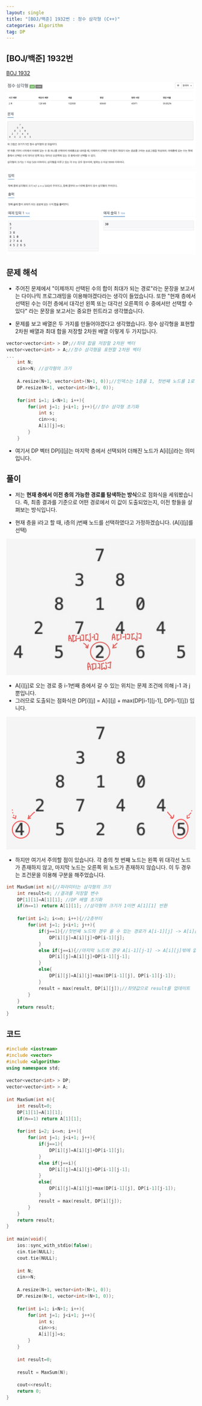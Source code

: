 ```yaml
---
layout: single
title: "[BOJ/백준] 1932번 : 정수 삼각형 (C++)"
categories: Algorithm
tag: DP
---
```


## [BOJ/백준] 1932번 
[BOJ 1932](https://www.acmicpc.net/problem/1932)

![Alt text](/assets/images/1932.png)

![Alt text](/assets/images/1932e.png)

## 문제 해석
- 주어진 문제에서 "이제까지 선택된 수의 합이 최대가 되는 경로"라는 문장을 보고서는 다이나믹 프로그래밍을 이용해야겠다라는 생각이 들었습니다. 또한 "현재 층에서 선택된 수는 이전 층에서 대각선 왼쪽 또는 대각선 오른쪽의 수 중에서만 선택할 수 있다" 라는 문장을 보고서는 중요한 힌트라고 생각했습니다. 

- 문제를 보고 배열은 두 가지를 만들어야겠다고 생각했습니다. 정수 삼각형을 표현할 2차원 배열과 최대 합을 저장할 2차원 배열 이렇게 두 가지입니다.

```cpp
vector<vector<int> > DP;//최대 합을 저장할 2차원 벡터
vector<vector<int> > A;//정수 삼각형을 표현할 2차원 벡터
...
    int N;
    cin>>N; //삼각형의 크기

    A.resize(N+1, vector<int>(N+1, 0));//인덱스는 1층을 1, 첫번째 노드를 1로 표현하기 위해서 N+1로 설정
    DP.resize(N+1, vector<int>(N+1, 0));

    for(int i=1; i<N+1; i++){
        for(int j=1; j<i+1; j++){//정수 삼각형 초기화
            int s;
            cin>>s;
            A[i][j]=s;
        }
    }
```

- 여기서 DP 벡터 DP[i][j]는 마지막 층에서 선택되어 더해진 노드가 A[i][j]라는 의미입니다.

## 풀이
- 저는 **현재 층에서 이전 층의 가능한 경로를 탐색하는 방식**으로 점화식을 세워봤습니다. 즉, 최종 결과를 기준으로 어떤 경로에서 이 값이 도출되었는지, 이전 항들을 살펴보는 방식입니다. 

- 현재 층을 i라고 할 때, i층의 j번째 노드를 선택하였다고 가정하겠습니다. (A[i][j]를 선택) 

![Alt text](/assets/images/1932ex.jpg)

- A[i][j]로 오는 경로 중 i-1번째 층에서 갈 수 있는 위치는 문제 조건에 의해 j-1 과  j 뿐입니다.
- 그러므로 도출되는 점화식은 DP[i][j] = A[i][j] + max(DP[i-1][j-1], DP[i-1][j]) 입니다.

![Alt text](/assets/images/1932ex2.jpeg)

- 하지만 여기서 주의할 점이 있습니다. 각 층의 첫 번째 노드는 왼쪽 위 대각선 노드가 존재하지 않고, 마지막 노드는 오른쪽 위 노드가 존재하지 않습니다. 이 두 경우는 조건문을 이용해 구분을 해주었습니다.

```cpp
int MaxSum(int n){//파라미터는 삼각형의 크기
    int result=0; //결과를 저장할 변수
    DP[1][1]=A[1][1]; //DP 배열 초기화
    if(n==1) return A[1][1]; //삼각형의 크기가 1이면 A[1][1] 반환

    for(int i=2; i<=n; i++){//2층부터
        for(int j=1; j<i+1; j++){
            if(j==1){//첫번째 노드의 경우 올 수 있는 경로가 A[i-1][j] -> A[i][j]밖에 없음
                DP[i][j]=A[i][j]+DP[i-1][j];
            }
            else if(j==i){//마지막 노드의 경우 A[i-1][j-1] -> A[i][j]밖에 없음
                DP[i][j]=A[i][j]+DP[i-1][j-1];
            }
            else{
                DP[i][j]=A[i][j]+max(DP[i-1][j], DP[i-1][j-1]);
            }
            result = max(result, DP[i][j]);//최댓값으로 result를 업데이트
        }
    }
    return result;
}
```

## 코드 

```cpp
#include <iostream>
#include <vector>
#include <algorithm>
using namespace std;

vector<vector<int> > DP;
vector<vector<int> > A;

int MaxSum(int n){
    int result=0;
    DP[1][1]=A[1][1];
    if(n==1) return A[1][1];

    for(int i=2; i<=n; i++){
        for(int j=1; j<i+1; j++){
            if(j==1){
                DP[i][j]=A[i][j]+DP[i-1][j];
            }
            else if(j==i){
                DP[i][j]=A[i][j]+DP[i-1][j-1];
            }
            else{
                DP[i][j]=A[i][j]+max(DP[i-1][j], DP[i-1][j-1]);
            }
            result = max(result, DP[i][j]);
        }
    }
    return result;
}

int main(void){
    ios::sync_with_stdio(false);
    cin.tie(NULL);
    cout.tie(NULL);

    int N; 
    cin>>N; 

    A.resize(N+1, vector<int>(N+1, 0));
    DP.resize(N+1, vector<int>(N+1, 0));

    for(int i=1; i<N+1; i++){
        for(int j=1; j<i+1; j++){
            int s;
            cin>>s;
            A[i][j]=s;
        }
    }

    int result=0;

    result = MaxSum(N);

    cout<<result;
    return 0;
}
```





